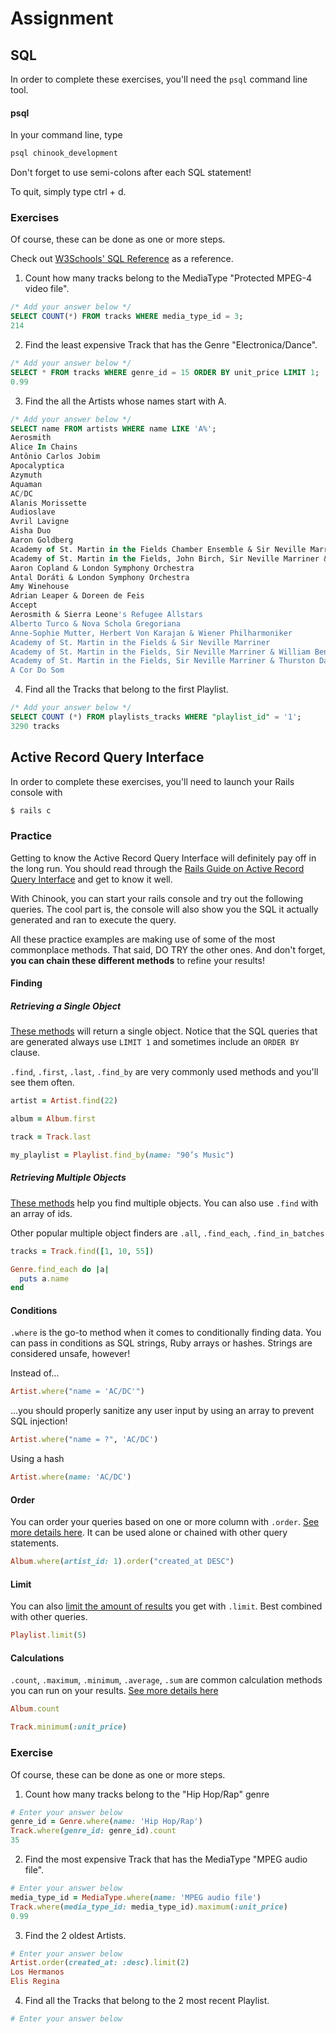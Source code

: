 # Assignment

## SQL
In order to complete these exercises, you'll need the `psql` command line tool.

#### psql

In your command line, type
```bash
psql chinook_development
```
Don't forget to use semi-colons after each SQL statement!

To quit, simply type ctrl + d.

### Exercises

Of course, these can be done as one or more steps.

Check out [W3Schools' SQL Reference](http://www.w3schools.com/sql/sql_syntax.asp) as a reference.

1. Count how many tracks belong to the MediaType "Protected MPEG-4 video file".
```SQL
/* Add your answer below */
SELECT COUNT(*) FROM tracks WHERE media_type_id = 3;
214
```

2. Find the least expensive Track that has the Genre "Electronica/Dance".
```SQL
/* Add your answer below */
SELECT * FROM tracks WHERE genre_id = 15 ORDER BY unit_price LIMIT 1;
0.99
```

3. Find the all the Artists whose names start with A.
```SQL
/* Add your answer below */
SELECT name FROM artists WHERE name LIKE 'A%';
Aerosmith
Alice In Chains
Antônio Carlos Jobim
Apocalyptica
Azymuth
Aquaman
AC/DC
Alanis Morissette
Audioslave
Avril Lavigne
Aisha Duo
Aaron Goldberg
Academy of St. Martin in the Fields Chamber Ensemble & Sir Neville Marriner
Academy of St. Martin in the Fields, John Birch, Sir Neville Marriner & Sylvia McNair
Aaron Copland & London Symphony Orchestra
Antal Doráti & London Symphony Orchestra
Amy Winehouse
Adrian Leaper & Doreen de Feis
Accept
Aerosmith & Sierra Leone's Refugee Allstars
Alberto Turco & Nova Schola Gregoriana
Anne-Sophie Mutter, Herbert Von Karajan & Wiener Philharmoniker
Academy of St. Martin in the Fields & Sir Neville Marriner
Academy of St. Martin in the Fields, Sir Neville Marriner & William Bennett
Academy of St. Martin in the Fields, Sir Neville Marriner & Thurston Dart
A Cor Do Som
```

4. Find all the Tracks that belong to the first Playlist.
```SQL
/* Add your answer below */
SELECT COUNT (*) FROM playlists_tracks WHERE "playlist_id" = '1';
3290 tracks
```

## Active Record Query Interface
In order to complete these exercises, you'll need to launch your Rails console with
```bash
$ rails c
```

### Practice

Getting to know the Active Record Query Interface will definitely pay off in the long run. You should read through the [Rails Guide on Active Record Query Interface](http://guides.rubyonrails.org/active_record_querying.html)  and get to know it well.

With Chinook, you can start your rails console and try out the following queries. The cool part is, the console will also show you the SQL it actually generated and ran to execute the query.

All these practice examples are making use of some of the most commonplace methods. That said, DO TRY the other ones. And don't forget, **you can chain these different methods** to refine your results!

#### Finding
##### Retrieving a Single Object
[These methods](http://guides.rubyonrails.org/active_record_querying.html#retrieving-a-single-object) will return a single object. Notice that the SQL queries that are generated always use `LIMIT 1` and sometimes include an `ORDER BY` clause.

`.find`, `.first`, `.last`, `.find_by` are very commonly used methods and you'll see them often.

```ruby
artist = Artist.find(22)
```
```ruby
album = Album.first
```
```ruby
track = Track.last
```
```ruby
my_playlist = Playlist.find_by(name: "90’s Music")
```

##### Retrieving Multiple Objects
[These methods](http://guides.rubyonrails.org/active_record_querying.html#retrieving-multiple-objects) help you find multiple objects. You can also use `.find` with an array of ids.

Other popular multiple object finders are `.all`, `.find_each`, `.find_in_batches`

```ruby
tracks = Track.find([1, 10, 55])
```
```ruby
Genre.find_each do |a|
  puts a.name
end
```

#### Conditions
`.where` is the go-to method when it comes to conditionally finding data. You can pass in conditions as SQL strings, Ruby arrays or hashes. Strings are considered unsafe, however!

Instead of...
```ruby
Artist.where("name = 'AC/DC'")
```
...you should properly sanitize any user input by using an array to prevent SQL injection!
```ruby
Artist.where("name = ?", 'AC/DC')
```

Using a hash
```ruby
Artist.where(name: 'AC/DC')
```

#### Order
You can order your queries based on one or more column with `.order`. [See more details here](http://guides.rubyonrails.org/active_record_querying.html#ordering). It can be used alone or chained with other query statements.

```ruby
Album.where(artist_id: 1).order("created_at DESC")
```

#### Limit
You can also [limit the amount of results](http://guides.rubyonrails.org/active_record_querying.html#limit-and-offset) you get with `.limit`. Best combined with other queries.

```ruby
Playlist.limit(5)
```

#### Calculations
`.count`, `.maximum`, `.minimum`, `.average`, `.sum` are common calculation methods you can run on your results. [See more details here](http://guides.rubyonrails.org/active_record_querying.html#calculations)

```ruby
Album.count
```

```ruby
Track.minimum(:unit_price)
```

### Exercise
Of course, these can be done as one or more steps.

1. Count how many tracks belong to the "Hip Hop/Rap" genre
```ruby
# Enter your answer below
genre_id = Genre.where(name: 'Hip Hop/Rap')
Track.where(genre_id: genre_id).count
35
```

2. Find the most expensive Track that has the MediaType "MPEG audio file".
```ruby
# Enter your answer below
media_type_id = MediaType.where(name: 'MPEG audio file')
Track.where(media_type_id: media_type_id).maximum(:unit_price)
0.99
```

3. Find the 2 oldest Artists.
```ruby
# Enter your answer below
Artist.order(created_at: :desc).limit(2)
Los Hermanos
Elis Regina
```


4. Find all the Tracks that belong to the 2 most recent Playlist.
```ruby
# Enter your answer below

```

